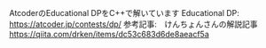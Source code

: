 AtcoderのEducational DPをC++で解いています
Educational DP: https://atcoder.jp/contests/dp/
参考記事:　けんちょんさんの解説記事　https://qiita.com/drken/items/dc53c683d6de8aeacf5a
